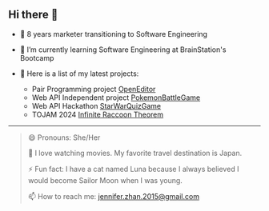 ## Hi there 👋

- 🔭 8 years marketer transitioning to Software Engineering 
- 🌱 I’m currently learning Software Engineering at BrainStation's Bootcamp
- 👯 Here is a list of my latest projects:

  - Pair Programming project [OpenEditor](https://github.com/JenniferZhan0415/TextEditor)
  - Web API Independent project [PokemonBattleGame](https://github.com/JenniferZhan0415/PokemonBattleGame)
  - Web API Hackathon [StarWarQuizGame](https://github.com/JenniferZhan0415/StarWarQuizGame)
  - TOJAM 2024 [Infinite Raccoon Theorem](https://itch.io/jam/tojam-2024/rate/2704859)

---

> 😄 Pronouns: She/Her
> 
> 💬 I love watching movies. My favorite travel destination is Japan.
> 
> ⚡ Fun fact: I have a cat named Luna because I always believed I would become Sailor Moon when I was young.
> 
> 📫 How to reach me: jennifer.zhan.2015@gmail.com
